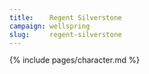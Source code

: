 ```yaml
---
title:    Regent Silverstone
campaign: wellspring
slug:     regent-silverstone
---
```


{% include pages/character.md %}

